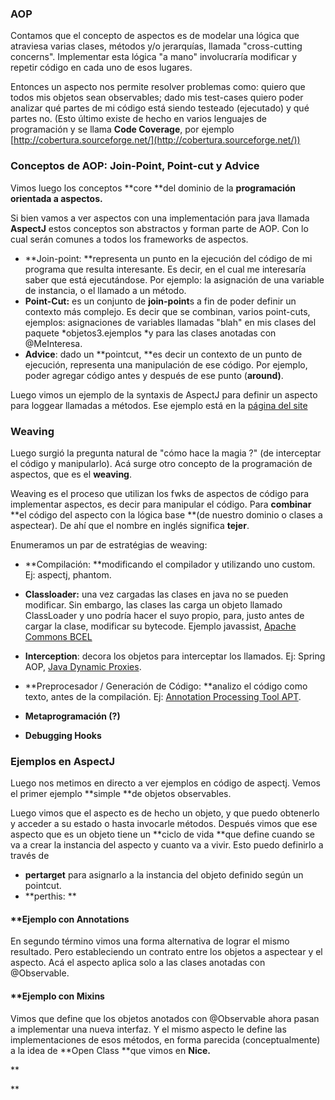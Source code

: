 ### []()AOP

Contamos que el concepto de aspectos es de modelar una lógica que atraviesa varias clases, métodos y/o jerarquías, llamada "cross-cutting concerns".
Implementar esta lógica "a mano" involucraría modificar y repetir código en cada uno de esos lugares.


Entonces un aspecto nos permite resolver problemas como: quiero que todos mis objetos sean observables; dado mis test-cases quiero poder analizar qué partes de mi código está siendo testeado (ejecutado) y qué partes no. (Esto último existe de hecho en varios lenguajes de programación y se llama **Code Coverage**, por ejemplo [http://cobertura.sourceforge.net/](http://cobertura.sourceforge.net/))
### []()Conceptos de AOP: Join-Point, Point-cut y Advice

Vimos luego los conceptos **core **del dominio de la **programación orientada a aspectos.**

Si bien vamos a ver aspectos con una implementación para java llamada **AspectJ** estos conceptos son abstractos y forman parte de AOP. Con lo cual serán comunes a todos los frameworks de aspectos.

* **Join-point: **representa un punto en la ejecución del código de mi programa que resulta interesante. Es decir, en el cual me interesaría saber que está ejecutándose. Por ejemplo: la asignación de una variable de instancia, o el llamado a un método.
* **Point-Cut:** es un conjunto de **join-point**s a fin de poder definir un contexto más complejo. Es decir que se combinan, varios point-cuts, ejemplos: asignaciones de variables llamadas "blah" en mis clases del paquete *objetos3.ejemplos *y para las clases anotadas con @MeInteresa.
* **Advice**: dado un **pointcut, **es decir un contexto de un punto de ejecución, representa una manipulación de ese código. Por ejemplo, poder agregar código antes y después de ese punto (**around)**.

Luego vimos un ejemplo de la syntaxis de AspectJ para definir un aspecto para loggear llamadas a métodos.
Ese ejemplo está en la [página del site](conceptos-aop)
### []()Weaving

Luego surgió la pregunta natural de "cómo hace la magia ?" (de interceptar el código y manipularlo).
Acá surge otro concepto de la programación de aspectos, que es el **weaving**.


Weaving es el proceso que utilizan los fwks de aspectos de código para implementar aspectos, es decir para manipular el código. Para **combinar** **el código del aspecto con la lógica base **(de nuestro dominio o clases a aspectear).
De ahí que el nombre en inglés significa **tejer**.


Enumeramos un par de estratégias de weaving:

* **Compilación: **modificando el compilador y utilizando uno custom. Ej: aspectj, phantom.
* **Classloader:** una vez cargadas las clases en java no se pueden modificar. Sin embargo, las clases las carga un objeto llamado ClassLoader y uno podría hacer el suyo propio, para, justo antes de cargar la clase, modificar su bytecode. Ejemplo javassist, [Apache Commons BCEL](http://commons.apache.org/bcel/)
* **Interception**: decora los objetos para interceptar los llamados. Ej: Spring AOP, [Java Dynamic Proxies](http://download.oracle.com/javase/1.3/docs/guide/reflection/proxy.html).
* **Preprocesador / Generación de Código: **analizo el código como texto, antes de la compilación. Ej: [Annotation Processing Tool APT](http://download.oracle.com/javase/1.5.0/docs/guide/apt/GettingStarted.html).
* **Metaprogramación (?)**

* **Debugging Hooks**


### []()Ejemplos en AspectJ

Luego nos metimos en directo a ver ejemplos en código de aspectj.
Vemos el primer ejemplo **simple **de objetos observables.


Luego vimos que el aspecto es de hecho un objeto, y que puedo obtenerlo y acceder a su estado o hasta invocarle métodos.
Después vimos que ese aspecto que es un objeto tiene un **ciclo de vida **que define cuando se va a crear la instancia del aspecto y cuanto va a vivir. Esto puedo definirlo a través de 

* **pertarget** para asignarlo a la instancia del objeto definido según un pointcut.
* **perthis: **




#### **[]()Ejemplo con Annotations

En segundo término vimos una forma alternativa de lograr el mismo resultado. Pero estableciendo un contrato entre los objetos a aspectear y el aspecto.
Acá el aspecto aplica solo a las clases anotadas con @Observable.
#### **[]()Ejemplo con Mixins

Vimos que define que los objetos anotados con @Observable ahora pasan a implementar una nueva interfaz.
Y el mismo aspecto le define las implementaciones de esos métodos, en forma parecida (conceptualmente) a la idea de **Open Class **que vimos en **Nice.**

**

**